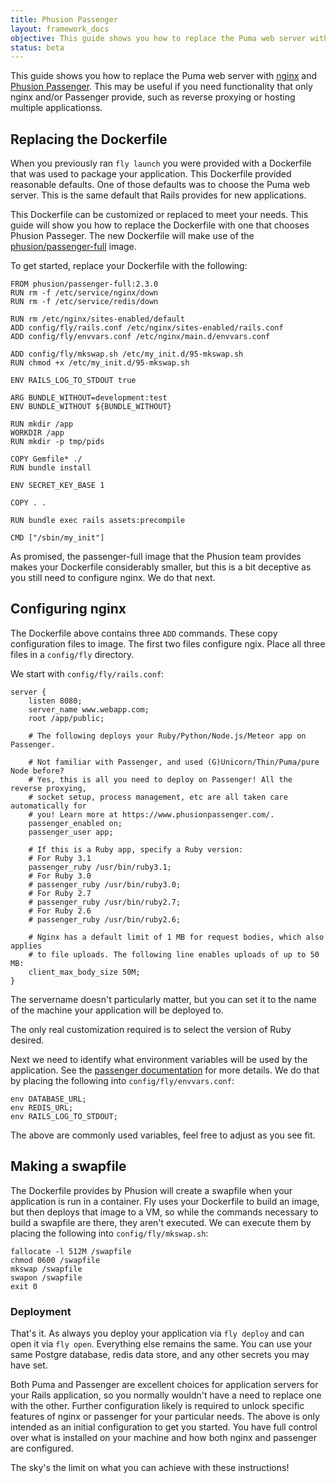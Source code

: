 ```yaml
---
title: Phusion Passenger
layout: framework_docs
objective: This guide shows you how to replace the Puma web server with nginx and Phusion Passenger.
status: beta
---
```


This guide shows you how to replace the Puma web server with
[nginx](https://www.nginx.com/) and [Phusion
Passenger](https://www.phusionpassenger.com/).  This may be useful if you need
functionality that only nginx and/or Passenger provide, such as reverse
proxying or hosting multiple applicationss.

## Replacing the Dockerfile

When you previously ran `fly launch` you were provided with a Dockerfile
that was used to package your application.  This Dockerfile provided
reasonable defaults. One of those defaults was to choose the Puma web server.
This is the same default that Rails provides for new applications.

This Dockerfile can be customized or replaced to meet your needs.  This
guide will show you how to replace the Dockerfile with one that chooses
Phusion Passeger.  The new Dockerfile will make use of the
[phusion/passenger-full](https://github.com/phusion/passenger-docker#docker-base-images-for-ruby-python-nodejs-and-meteor-web-apps) image.

To get started, replace your Dockerfile with the following:

```
FROM phusion/passenger-full:2.3.0
RUN rm -f /etc/service/nginx/down
RUN rm -f /etc/service/redis/down

RUN rm /etc/nginx/sites-enabled/default
ADD config/fly/rails.conf /etc/nginx/sites-enabled/rails.conf
ADD config/fly/envvars.conf /etc/nginx/main.d/envvars.conf

ADD config/fly/mkswap.sh /etc/my_init.d/95-mkswap.sh
RUN chmod +x /etc/my_init.d/95-mkswap.sh

ENV RAILS_LOG_TO_STDOUT true

ARG BUNDLE_WITHOUT=development:test
ENV BUNDLE_WITHOUT ${BUNDLE_WITHOUT}

RUN mkdir /app
WORKDIR /app
RUN mkdir -p tmp/pids

COPY Gemfile* ./
RUN bundle install

ENV SECRET_KEY_BASE 1

COPY . .

RUN bundle exec rails assets:precompile

CMD ["/sbin/my_init"]
```

As promised, the passenger-full image that the Phusion team provides
makes your Dockerfile considerably smaller, but this is a bit deceptive
as you still need to configure nginx.  We do that next.

## Configuring nginx

The Dockerfile above contains three `ADD` commands.  These copy configuration
files to image.  The first two files configure ngix.  Place all three files
in a `config/fly` directory.

We start with `config/fly/rails.conf`:

```
server {
    listen 8080;
    server_name www.webapp.com;
    root /app/public;

    # The following deploys your Ruby/Python/Node.js/Meteor app on Passenger.

    # Not familiar with Passenger, and used (G)Unicorn/Thin/Puma/pure Node before?
    # Yes, this is all you need to deploy on Passenger! All the reverse proxying,
    # socket setup, process management, etc are all taken care automatically for
    # you! Learn more at https://www.phusionpassenger.com/.
    passenger_enabled on;
    passenger_user app;

    # If this is a Ruby app, specify a Ruby version:
    # For Ruby 3.1
    passenger_ruby /usr/bin/ruby3.1;
    # For Ruby 3.0
    # passenger_ruby /usr/bin/ruby3.0;
    # For Ruby 2.7
    # passenger_ruby /usr/bin/ruby2.7;
    # For Ruby 2.6
    # passenger_ruby /usr/bin/ruby2.6;

    # Nginx has a default limit of 1 MB for request bodies, which also applies
    # to file uploads. The following line enables uploads of up to 50 MB:
    client_max_body_size 50M;
}
```

The servername doesn't particularly matter, but you can set it to the name
of the machine your application will be deployed to.

The only real customization required is to select the version of Ruby desired.

Next we need to identify what environment variables will be used by the
application.  See the [passenger
documentation](https://github.com/phusion/passenger-docker#setting-environment-variables-in-nginx)
for more details.  We do that by placing the following into
`config/fly/envvars.conf`:

```
env DATABASE_URL;
env REDIS_URL;
env RAILS_LOG_TO_STDOUT;
```

The above are commonly used variables, feel free to adjust as you see fit.

## Making a swapfile

The Dockerfile provides by Phusion will create a swapfile when your application
is run in a container.  Fly uses your Dockerfile to build an image, but then
deploys that image to a VM, so while the commands necessary to build a
swapfile are there, they aren't executed.  We can execute them by placing
the following into `config/fly/mkswap.sh`:

```
fallocate -l 512M /swapfile
chmod 0600 /swapfile
mkswap /swapfile
swapon /swapfile
exit 0
```

### Deployment

That's it.  As always you deploy your application via `fly deploy` and
can open it via `fly open`.  Everything else remains the same.  You
can use your same Postgre database, redis data store, and any other
secrets you may have set.

Both Puma and Passenger are excellent choices for application servers
for your Rails application, so you normally wouldn't have a need to
replace one with the other.  Further configuration likely is required
to unlock specific features of nginx or passenger for your particular
needs.  The above is only intended as an initial configuration to
get you started.  You have full control over what is installed on your
machine and how both nginx and passenger are configured.

The sky's the limit on what you can achieve with these instructions!
